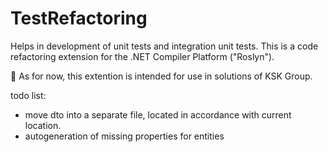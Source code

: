 # TestRefactoring

Helps in development of unit tests and integration unit tests. 
This is a code refactoring extension for the .NET Compiler Platform ("Roslyn").

🐓 As for now, this extention is intended for use in solutions of KSK Group.

todo list:
- move dto into a separate file, located in accordance with  current location. 
- autogeneration of missing properties for entities
